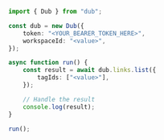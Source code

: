 <!-- Start SDK Example Usage [usage] -->
```typescript
import { Dub } from "dub";

const dub = new Dub({
    token: "<YOUR_BEARER_TOKEN_HERE>",
    workspaceId: "<value>",
});

async function run() {
    const result = await dub.links.list({
        tagIds: ["<value>"],
    });

    // Handle the result
    console.log(result);
}

run();

```
<!-- End SDK Example Usage [usage] -->